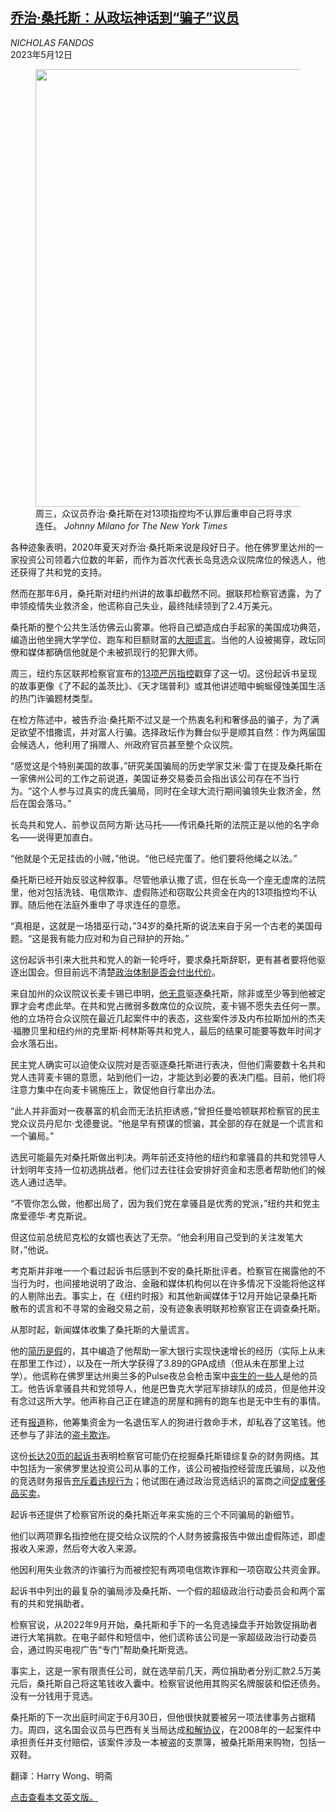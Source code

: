 <!--1683880623000-->
[乔治·桑托斯：从政坛神话到“骗子”议员](https://cn.nytimes.com/usa/20230512/george-santos-future/)
------

<address>NICHOLAS FANDOS</address><time pudate="2023-05-12 04:16:55" datetime="2023-05-12 04:16:55">2023年5月12日</time><figure><img src="https://images.weserv.nl/?url=static01.nyt.com/images/2023/05/10/nyregion/00ny-santos2/00ny-santos2-master1050.jpg" width="1050" height="700"><figcaption>周三，众议员乔治·桑托斯在对13项指控均不认罪后重申自己将寻求连任。 <cite>Johnny Milano for The New York Times</cite></figcaption></figure><section><p>各种迹象表明，2020年夏天对乔治·桑托斯来说是段好日子。他在佛罗里达州的一家投资公司领着六位数的年薪，而作为首次代表长岛竞选众议院席位的候选人，他还获得了共和党的支持。</p><p>然而在那年6月，桑托斯对纽约州讲的故事却截然不同。据联邦检察官透露，为了申领疫情失业救济金，他谎称自己失业，最终陆续领到了2.4万美元。</p><p>桑托斯的整个公共生活仿佛云山雾罩。他将自己塑造成白手起家的美国成功典范，编造出他坐拥大学学位、跑车和巨额财富的<a href="https://www.nytimes.com/2022/12/19/nyregion/george-santos-ny-republicans.html?name=styln-george-santos%C2%AEion=TOP_BANNER&block=storyline_menu_recirc&action=click&pgtype=LegacyCollection&variant=undefined">大胆谎言</a>。当他的人设被揭穿，政坛同僚和媒体都确信他就是个未被抓现行的犯罪大师。</p><p>周三，纽约东区联邦检察官宣布的<a href="https://www.nytimes.com/2023/05/10/nyregion/george-santos-indictment-arrest.html?smid=url-share">13项严厉指控</a>戳穿了这一切。这份起诉书呈现的故事更像《了不起的盖茨比》、《天才瑞普利》或其他讲述暗中蜿蜒侵蚀美国生活的热门诈骗题材类型。</p><p>在检方陈述中，被告乔治·桑托斯不过又是一个热衷名利和奢侈品的骗子，为了满足欲望不惜撒谎，并对富人行骗。选择政坛作为舞台似乎是顺其自然：作为两届国会候选人，他利用了捐赠人、州政府官员甚至整个众议院。</p><p>“感觉这是个特别美国的故事，”研究美国骗局的历史学家艾米·雷丁在提及桑托斯在一家佛州公司的工作之前说道，美国证券交易委员会指出该公司存在不当行为。“这个人参与过真实的庞氏骗局，同时在全球大流行期间骗领失业救济金，然后在国会落马。”</p><p>长岛共和党人、前参议员阿方斯·达马托——传讯桑托斯的法院正是以他的名字命名——说得更加直白。</p><p>“他就是个无足挂齿的小贼，”他说。“他已经完蛋了。他们要将他绳之以法。”</p><p>桑托斯已经开始反驳这种叙事。尽管他承认撒了谎，但在长岛一个座无虚席的法院里，他对包括洗钱、电信欺诈、虚假陈述和窃取公共资金在内的13项指控均不认罪。随后他在法庭外重申了寻求连任的意愿。</p><p>“真相是，这就是一场猎巫行动，”34岁的桑托斯的说法来自于另一个古老的美国母题。“这是我有能力应对和为自己辩护的开始。”</p><p>这份起诉书引来大批共和党人的新一轮呼吁，要求桑托斯辞职，更有甚者要将他驱逐出国会。但目前远不清楚<a href="https://www.nytimes.com/2023/05/10/nyregion/george-santos-investigation.html">政治体制是否会付出代价</a>。</p><p>来自加州的众议院议长麦卡锡已申明，<a href="https://www.nytimes.com/2023/05/10/us/politics/mccarthy-george-santos-congress.html?smid=url-share">他无意</a>驱逐桑托斯，除非或至少等到他被定罪才会考虑此举。在共和党占微弱多数席位的众议院，麦卡锡不愿失去任何一票。他的立场符合众议院在最近几起案件中的表态，这些案件涉及内布拉斯加州的杰夫·福滕贝里和纽约州的克里斯·柯林斯等共和党人，最后的结果可能要等数年时间才会水落石出。</p><p>民主党人确实可以迫使众议院对是否驱逐桑托斯进行表决，但他们需要数十名共和党人违背麦卡锡的意愿，站到他们一边，才能达到必要的表决门槛。目前，他们将注意力集中在向麦卡锡施压上，敦促他自行拿出办法。</p><p>“此人并非面对一夜暴富的机会而无法抗拒诱惑，”曾担任曼哈顿联邦检察官的民主党众议员丹尼尔·戈德曼说。“他是早有预谋的惯骗，其全部的存在就是一个谎言和一个骗局。”</p><p>选民可能最先对桑托斯做出判决。两年前还支持他的纽约和拿骚县的共和党领导人计划明年支持一位初选挑战者。他们过去往往会安排好资金和志愿者帮助他们的候选人通过选举。</p><p>“不管你怎么做，他都出局了，因为我们党在拿骚县是优秀的党派，”纽约共和党主席爱德华·考克斯说。</p><p>但这位前总统尼克松的女婿也表达了无奈。“他会利用自己受到的关注发笔大财，”他说。</p><p>考克斯并非唯一一个看过起诉书后感到不安的桑托斯批评者。检察官在揭露他的不当行为时，也间接地说明了政治、金融和媒体机构何以在许多情况下没能将他这样的人剔除出去。事实上，在《纽约时报》和其他新闻媒体于12月开始记录桑托斯散布的谎言和不寻常的金融交易之前，没有迹象表明联邦检察官正在调查桑托斯。</p><p>从那时起，新闻媒体收集了桑托斯的大量谎言。</p><p>他的<a href="https://www.nytimes.com/2023/01/11/nyregion/george-santos-resume.html">简历是假</a>的，其中编造了他帮助一家大银行实现快速增长的经历（实际上从未在那里工作过），以及在一所大学获得了3.89的GPA成绩（但从未在那里上过学）。他谎称在佛罗里达州奥兰多的Pulse夜总会枪击案中<a href="https://www.nytimes.com/2022/12/19/nyregion/george-santos-ny-republicans.html">丧生的一些人</a>是他的员工。他告诉拿骚县共和党领导人，他是巴鲁克大学冠军排球队的成员，但是他并没有念过这所大学。他声称自己正在建造的房屋和拥有的跑车也是无中生有的事情。</p><p>还有<a href="https://www.nytimes.com/2023/02/06/nyregion/santos-pets-animal-charity.html">报道</a>称，他筹集资金为一名退伍军人的狗进行救命手术，却私吞了这笔钱。他还参与了非法的<a href="https://www.nytimes.com/2023/03/10/nyregion/santos-atm-skimming.html">盗卡欺诈</a>。</p><p>这份<a href="https://www.nytimes.com/interactive/2023/05/10/nyregion/santos-indictment-annotated.html?name=styln-george-santos%C2%AEion=TOP_BANNER&block=storyline_menu_recirc&action=click&pgtype=LegacyCollection&variant=undefined">长达20页的起诉书</a>表明检察官可能仍在挖掘桑托斯错综复杂的财务网络。其中包括为一家佛罗里达投资公司从事的工作，该公司被指控经营庞氏骗局，以及他的竞选财务报告<a href="https://www.nytimes.com/2023/02/13/nyregion/george-santos-campaign-money.html">充斥着违规行为</a>；他试图在通过政治竞选结识的富商之间<a href="https://www.nytimes.com/2023/03/15/nyregion/george-santos-yacht.html">促成奢侈品买卖</a>。</p><p>起诉书还提供了检察官所说的桑托斯近年来实施的三个不同骗局的新细节。</p><p>他们以两项罪名指控他在提交给众议院的个人财务披露报告中做出虚假陈述，即虚报收入来源，然后夸大收入来源。</p><p>他因利用失业救济的诈骗行为而被控犯有两项电信欺诈罪和一项窃取公共资金罪。</p><p>起诉书中列出的最复杂的骗局涉及桑托斯、一个假的超级政治行动委员会和两个富有的共和党捐助者。</p><p>检察官说，从2022年9月开始，桑托斯和手下的一名竞选操盘手开始敦促捐助者进行大笔捐款。在电子邮件和短信中，他们谎称该公司是一家超级政治行动委员会，通过购买电视广告“专门”帮助桑托斯竞选。</p><p>事实上，这是一家有限责任公司，就在选举前几天，两位捐助者分别汇款2.5万美元后，桑托斯自己将这笔钱收入囊中。检察官说他用其购买名牌服装和偿还债务。没有一分钱用于竞选。</p><p>桑托斯的下一次出庭时间定于6月30日，但他很快就要被另一项法律事务占据精力。周四，这名国会议员与巴西有关当局达成<a href="https://www.nytimes.com/2023/05/11/nyregion/george-santos-brazil-checks.html">和解协议</a>，在2008年的一起案件中承担责任并支付赔偿，该案件涉及一本被盗的支票簿，被桑托斯用来购物，包括一双鞋。</p></section><footer><p>翻译：Harry Wong、明斋</p><p><a rel="nofollow" target="_blank" href="https://www.nytimes.com/2023/05/11/nyregion/george-santos-future.html">点击查看本文英文版。</a></p></footer>
